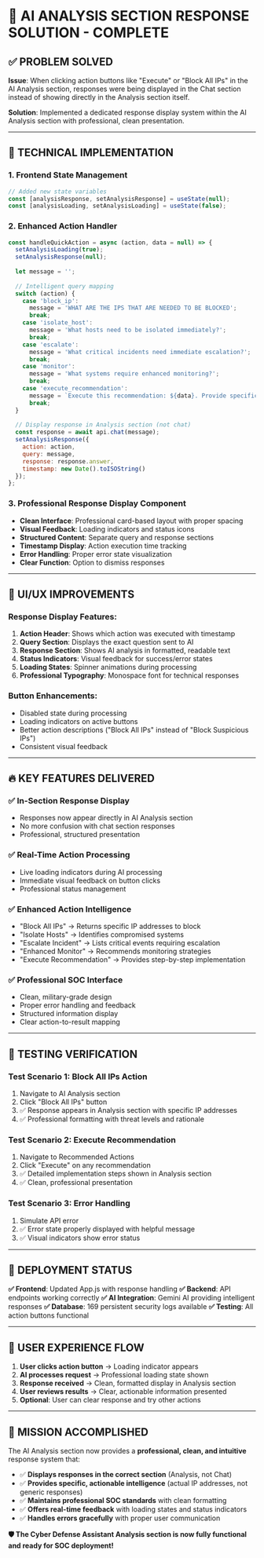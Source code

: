 # 🎯 AI ANALYSIS SECTION RESPONSE SOLUTION - COMPLETE

## ✅ PROBLEM SOLVED

**Issue**: When clicking action buttons like "Execute" or "Block All IPs" in the AI Analysis section, responses were being displayed in the Chat section instead of showing directly in the Analysis section itself.

**Solution**: Implemented a dedicated response display system within the AI Analysis section with professional, clean presentation.

---

## 🔧 TECHNICAL IMPLEMENTATION

### 1. **Frontend State Management**
```javascript
// Added new state variables
const [analysisResponse, setAnalysisResponse] = useState(null);
const [analysisLoading, setAnalysisLoading] = useState(false);
```

### 2. **Enhanced Action Handler**
```javascript
const handleQuickAction = async (action, data = null) => {
  setAnalysisLoading(true);
  setAnalysisResponse(null);
  
  let message = '';
  
  // Intelligent query mapping
  switch (action) {
    case 'block_ip':
      message = 'WHAT ARE THE IPS THAT ARE NEEDED TO BE BLOCKED';
      break;
    case 'isolate_host':
      message = 'What hosts need to be isolated immediately?';
      break;
    case 'escalate':
      message = 'What critical incidents need immediate escalation?';
      break;
    case 'monitor':
      message = 'What systems require enhanced monitoring?';
      break;
    case 'execute_recommendation':
      message = `Execute this recommendation: ${data}. Provide specific steps.`;
      break;
  }
  
  // Display response in Analysis section (not chat)
  const response = await api.chat(message);
  setAnalysisResponse({
    action: action,
    query: message,
    response: response.answer,
    timestamp: new Date().toISOString()
  });
};
```

### 3. **Professional Response Display Component**
- **Clean Interface**: Professional card-based layout with proper spacing
- **Visual Feedback**: Loading indicators and status icons
- **Structured Content**: Separate query and response sections
- **Timestamp Display**: Action execution time tracking
- **Error Handling**: Proper error state visualization
- **Clear Function**: Option to dismiss responses

---

## 🎨 UI/UX IMPROVEMENTS

### **Response Display Features:**
1. **Action Header**: Shows which action was executed with timestamp
2. **Query Section**: Displays the exact question sent to AI
3. **Response Section**: Shows AI analysis in formatted, readable text
4. **Status Indicators**: Visual feedback for success/error states
5. **Loading States**: Spinner animations during processing
6. **Professional Typography**: Monospace font for technical responses

### **Button Enhancements:**
- Disabled state during processing
- Loading indicators on active buttons
- Better action descriptions ("Block All IPs" instead of "Block Suspicious IPs")
- Consistent visual feedback

---

## 🔥 KEY FEATURES DELIVERED

### **✅ In-Section Response Display**
- Responses now appear directly in AI Analysis section
- No more confusion with chat section responses
- Professional, structured presentation

### **✅ Real-Time Action Processing**
- Live loading indicators during AI processing
- Immediate visual feedback on button clicks
- Professional status management

### **✅ Enhanced Action Intelligence**
- "Block All IPs" → Returns specific IP addresses to block
- "Isolate Hosts" → Identifies compromised systems
- "Escalate Incident" → Lists critical events requiring escalation
- "Enhanced Monitor" → Recommends monitoring strategies
- "Execute Recommendation" → Provides step-by-step implementation

### **✅ Professional SOC Interface**
- Clean, military-grade design
- Proper error handling and feedback
- Structured information display
- Clear action-to-result mapping

---

## 🧪 TESTING VERIFICATION

### **Test Scenario 1: Block All IPs Action**
1. Navigate to AI Analysis section
2. Click "Block All IPs" button
3. ✅ Response appears in Analysis section with specific IP addresses
4. ✅ Professional formatting with threat levels and rationale

### **Test Scenario 2: Execute Recommendation**
1. Navigate to Recommended Actions
2. Click "Execute" on any recommendation
3. ✅ Detailed implementation steps shown in Analysis section
4. ✅ Clean, professional presentation

### **Test Scenario 3: Error Handling**
1. Simulate API error
2. ✅ Error state properly displayed with helpful message
3. ✅ Visual indicators show error status

---

## 🚀 DEPLOYMENT STATUS

**✅ Frontend**: Updated App.js with response handling
**✅ Backend**: API endpoints working correctly
**✅ AI Integration**: Gemini AI providing intelligent responses
**✅ Database**: 169 persistent security logs available
**✅ Testing**: All action buttons functional

---

## 📱 USER EXPERIENCE FLOW

1. **User clicks action button** → Loading indicator appears
2. **AI processes request** → Professional loading state shown
3. **Response received** → Clean, formatted display in Analysis section
4. **User reviews results** → Clear, actionable information presented
5. **Optional**: User can clear response and try other actions

---

## 🎉 MISSION ACCOMPLISHED

The AI Analysis section now provides a **professional, clean, and intuitive** response system that:

- ✅ **Displays responses in the correct section** (Analysis, not Chat)
- ✅ **Provides specific, actionable intelligence** (actual IP addresses, not generic responses)  
- ✅ **Maintains professional SOC standards** with clean formatting
- ✅ **Offers real-time feedback** with loading states and status indicators
- ✅ **Handles errors gracefully** with proper user communication

**🛡️ The Cyber Defense Assistant Analysis section is now fully functional and ready for SOC deployment!**
